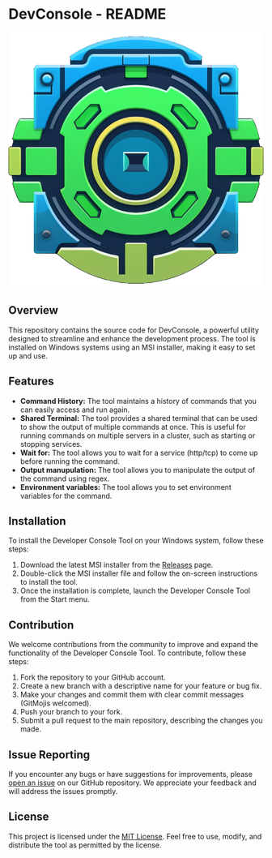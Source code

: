# DevConsole - README

![DevConsole Logo](https://raw.githubusercontent.com/scomans/dev-console/main/.github/logo.png)

## Overview

This repository contains the source code for DevConsole, a powerful utility designed to streamline and enhance the
development process. The tool is installed on Windows systems using an MSI installer, making it easy to set up and use.

## Features

- **Command History:** The tool maintains a history of commands that you can easily access and run again.
- **Shared Terminal:** The tool provides a shared terminal that can be used to show the output of multiple commands at
  once.
  This is useful for running commands on multiple servers in a cluster, such as starting or stopping services.
- **Wait for:** The tool allows you to wait for a service (http/tcp) to come up before running the command.
- **Output manupulation:** The tool allows you to manipulate the output of the command using regex.
- **Environment variables:** The tool allows you to set environment variables for the command.

## Installation

To install the Developer Console Tool on your Windows system, follow these steps:

1. Download the latest MSI installer from the [Releases](https://github.com/scomans/dev-console/releases) page.
2. Double-click the MSI installer file and follow the on-screen instructions to install the tool.
3. Once the installation is complete, launch the Developer Console Tool from the Start menu.

## Contribution

We welcome contributions from the community to improve and expand the functionality of the Developer Console Tool. To
contribute, follow these steps:

1. Fork the repository to your GitHub account.
2. Create a new branch with a descriptive name for your feature or bug fix.
3. Make your changes and commit them with clear commit messages (GitMojis welcomed).
4. Push your branch to your fork.
5. Submit a pull request to the main repository, describing the changes you made.

## Issue Reporting

If you encounter any bugs or have suggestions for improvements,
please [open an issue](https://github.com/scomans/dev-console/issues) on our GitHub repository. We
appreciate your feedback and will address the issues promptly.

## License

This project is licensed under the [MIT License](LICENSE). Feel free to use, modify, and distribute the tool as
permitted by the license.

